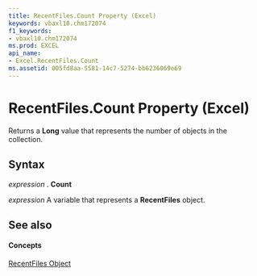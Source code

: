 ```yaml
---
title: RecentFiles.Count Property (Excel)
keywords: vbaxl10.chm172074
f1_keywords:
- vbaxl10.chm172074
ms.prod: EXCEL
api_name:
- Excel.RecentFiles.Count
ms.assetid: 005fd8aa-5581-14c7-5274-bb6236069e69
---
```



# RecentFiles.Count Property (Excel)

Returns a  **Long** value that represents the number of objects in the collection.


## Syntax

 _expression_ . **Count**

 _expression_ A variable that represents a **RecentFiles** object.


## See also


#### Concepts


[RecentFiles Object](recentfiles-object-excel.md)

